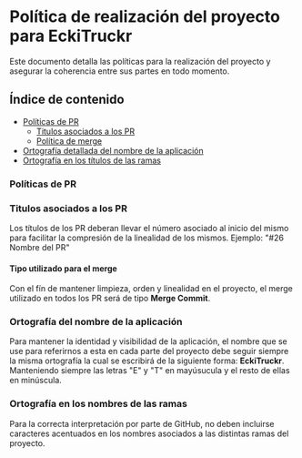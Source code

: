 # Política de realización del proyecto para EckiTruckr
Este documento detalla las políticas para la realización del proyecto y asegurar la coherencia entre sus partes en todo momento.


## Índice de contenido
* [Políticas de PR](#políticas-de-pr)
   * [Titulos asociados a los PR](#titulos-asociados-a-los-pr)
   * [Política de merge](#tipo-utilizado-para-el-merge)
* [Ortografía detallada del nombre de la aplicación](#ortografía-del-nombre-de-la-aplicación)
* [Ortografía en los títulos de las ramas](#ortografía-en-los-nombres-de-las-ramas)


### Políticas de PR

### Titulos asociados a los PR
Los títulos de los PR deberan llevar el número asociado al inicio del mismo para facilitar la compresión de la linealidad de los mismos. Ejemplo: "#26 Nombre del PR"

#### Tipo utilizado para el merge
Con el fín de mantener limpieza, orden y linealidad en el proyecto, el merge utilizado en todos los PR será de tipo **Merge Commit**. 

### Ortografía del nombre de la aplicación
Para mantener la identidad y visibilidad de la aplicación, el nombre que se use para referirnos a esta en cada parte del proyecto debe seguir siempre la misma ortografía la cual se escribirá de la siguiente forma: **EckiTruckr**.
Manteniendo siempre las letras "E" y "T" en mayúsucula y el resto de ellas en minúscula.

### Ortografía en los nombres de las ramas
Para la correcta interpretación por parte de GitHub, no deben incluirse caracteres acentuados en los nombres asociados a las distintas ramas del proyecto.